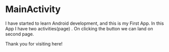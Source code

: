 # MainActivity

I have started to learn Android development, and this is my First App.
In this App I have two activities(page) . On clicking the button we can land on second page.

Thank you for visiting here! 
